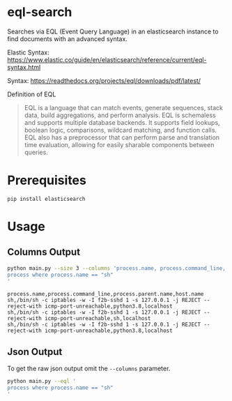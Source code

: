 # eql-search

Searches via EQL (Event Query Language) in an elasticsearch instance to find documents with an advanced syntax.

Elastic Syntax: https://www.elastic.co/guide/en/elasticsearch/reference/current/eql-syntax.html

Syntax: https://readthedocs.org/projects/eql/downloads/pdf/latest/

Definition of EQL
> EQL is a language that can match events, generate sequences, stack data, build aggregations, and perform analysis.
> EQL is schemaless and supports multiple database backends. It supports field lookups, boolean logic, comparisons,
> wildcard matching, and function calls. EQL also has a preprocessor that can perform parse and translation time
> evaluation, allowing for easily sharable components between queries.

# Prerequisites

```
pip install elasticsearch 
```

# Usage

## Columns Output

```bash
python main.py --size 3 --columns 'process.name, process.command_line, process.parent.name, host.name' --eql '
process where process.name == "sh"
'
```

```
process.name,process.command_line,process.parent.name,host.name
sh,/bin/sh -c iptables -w -I f2b-sshd 1 -s 127.0.0.1 -j REJECT --reject-with icmp-port-unreachable,python3.8,localhost
sh,/bin/sh -c iptables -w -I f2b-sshd 1 -s 127.0.0.1 -j REJECT --reject-with icmp-port-unreachable,sh,localhost
sh,/bin/sh -c iptables -w -I f2b-sshd 1 -s 127.0.0.1 -j REJECT --reject-with icmp-port-unreachable,python3.8,localhost
```

## Json Output

To get the raw json output omit the `--columns` parameter.

```bash
python main.py --eql '
process where process.name == "sh"
'
```

